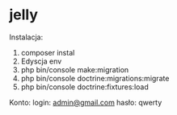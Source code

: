 # jelly

Instalacja:
1. composer instal
2. Edyscja env
3. php bin/console make:migration
4. php bin/console doctrine:migrations:migrate
5. php bin/console doctrine:fixtures:load

Konto:
login: admin@gmail.com
hasło: qwerty
